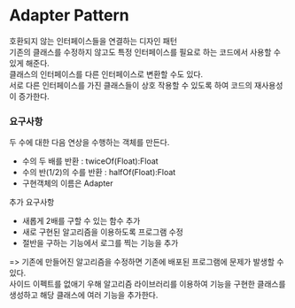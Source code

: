 # Adapter Pattern
호환되지 않는 인터페이스들을 연결하는 디자인 패턴\
기존의 클래스를 수정하지 않고도 특정 인터페이스를 필요로 하는 코드에서 사용할 수 있게 해준다.\
클래스의 인터페이스를 다른 인터페이스로 변환할 수도 있다.\
서로 다른 인터페이스를 가진 클래스들이 상호 작용할 수 있도록 하여 코드의 재사용성이 증가한다.

### 요구사항
두 수에 대한 다음 연상을 수행하는 객체를 만든다.
- 수의 두 배를 반환 : twiceOf(Float):Float
- 수의 반(1/2)의 수를 반환 : halfOf(Float):Float
- 구현객체의 이름은 Adapter

추가 요구사항
- 새롭게 2배를 구할 수 있는 함수 추가
- 새로 구현된 알고리즘을 이용하도록 프로그램 수정
- 절반을 구하는 기능에서 로그를 찍는 기능을 추가

=> 기존에 만들어진 알고리즘을 수정하면 기존에 배포된 프로그램에 문제가 발생할 수 있다.\
사이드 이펙트를 없애기 우해 알고리즘 라이브러리를 이용하여 기능을 구현한 클래스를 생성하고
해당 클래스에 여러 기능을 추가한다.